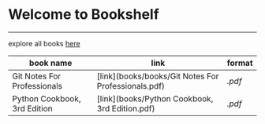 # Welcome to **Bookshelf**
----
explore all books [here](books/)


book name | link | format
------------ | ------------- | ----
Git Notes For Professionals|[link](books/books/Git Notes For Professionals.pdf)| *.pdf*
Python Cookbook, 3rd Edition|[link](books/Python Cookbook, 3rd Edition.pdf)|*.pdf*
